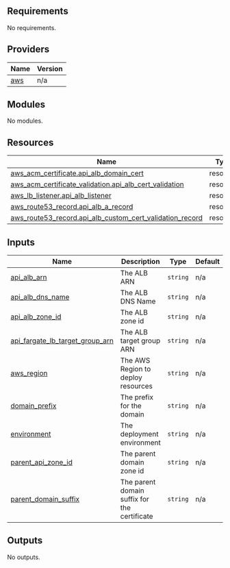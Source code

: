 <!-- BEGINNING OF PRE-COMMIT-TERRAFORM DOCS HOOK -->
## Requirements

No requirements.

## Providers

| Name | Version |
|------|---------|
| <a name="provider_aws"></a> [aws](#provider\_aws) | n/a |

## Modules

No modules.

## Resources

| Name | Type |
|------|------|
| [aws_acm_certificate.api_alb_domain_cert](https://registry.terraform.io/providers/hashicorp/aws/latest/docs/resources/acm_certificate) | resource |
| [aws_acm_certificate_validation.api_alb_cert_validation](https://registry.terraform.io/providers/hashicorp/aws/latest/docs/resources/acm_certificate_validation) | resource |
| [aws_lb_listener.api_alb_listener](https://registry.terraform.io/providers/hashicorp/aws/latest/docs/resources/lb_listener) | resource |
| [aws_route53_record.api_alb_a_record](https://registry.terraform.io/providers/hashicorp/aws/latest/docs/resources/route53_record) | resource |
| [aws_route53_record.api_alb_custom_cert_validation_record](https://registry.terraform.io/providers/hashicorp/aws/latest/docs/resources/route53_record) | resource |

## Inputs

| Name | Description | Type | Default | Required |
|------|-------------|------|---------|:--------:|
| <a name="input_api_alb_arn"></a> [api\_alb\_arn](#input\_api\_alb\_arn) | The ALB ARN | `string` | n/a | yes |
| <a name="input_api_alb_dns_name"></a> [api\_alb\_dns\_name](#input\_api\_alb\_dns\_name) | The ALB DNS Name | `string` | n/a | yes |
| <a name="input_api_alb_zone_id"></a> [api\_alb\_zone\_id](#input\_api\_alb\_zone\_id) | The ALB zone id | `string` | n/a | yes |
| <a name="input_api_fargate_lb_target_group_arn"></a> [api\_fargate\_lb\_target\_group\_arn](#input\_api\_fargate\_lb\_target\_group\_arn) | The ALB target group ARN | `string` | n/a | yes |
| <a name="input_aws_region"></a> [aws\_region](#input\_aws\_region) | The AWS Region to deploy resources | `string` | n/a | yes |
| <a name="input_domain_prefix"></a> [domain\_prefix](#input\_domain\_prefix) | The prefix for the domain | `string` | n/a | yes |
| <a name="input_environment"></a> [environment](#input\_environment) | The deployment environment | `string` | n/a | yes |
| <a name="input_parent_api_zone_id"></a> [parent\_api\_zone\_id](#input\_parent\_api\_zone\_id) | The parent domain zone id | `string` | n/a | yes |
| <a name="input_parent_domain_suffix"></a> [parent\_domain\_suffix](#input\_parent\_domain\_suffix) | The parent domain suffix for the certificate | `string` | n/a | yes |

## Outputs

No outputs.
<!-- END OF PRE-COMMIT-TERRAFORM DOCS HOOK -->
